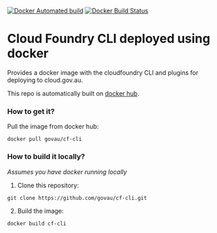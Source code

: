 [![Docker Automated build](https://img.shields.io/docker/automated/govau/cf-cli.svg?style=plastic)](https://hub.docker.com/r/govau/cf-cli/)
[![Docker Build Status](https://img.shields.io/docker/build/govau/cf-cli.svg?style=plastic)](https://hub.docker.com/r/govau/cf-cli/)

# Cloud Foundry CLI deployed using docker

Provides a docker image with the cloudfoundry CLI and plugins for deploying to cloud.gov.au.

This repo is automatically built on [docker hub](https://hub.docker.com/r/govau/cf-cli/).

### How to get it?

Pull the image from docker hub:

```
docker pull govau/cf-cli
```

### How to build it locally?

*Assumes you have docker running locally*

1. Clone this repository:

```
git clone https://github.com/govau/cf-cli.git
```

2. Build the image:

```
docker build cf-cli
```
